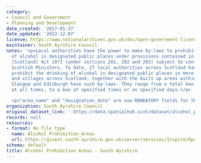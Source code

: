 ```yaml
---
category:
- Council and Government
- Planning and Development
date_created: '2017-01-27'
date_updated: '2022-12-07'
license: https://www.nationalarchives.gov.uk/doc/open-government-licence/version/3/
maintainer: South Ayrshire Council
notes: '<p>Local authorities have the power to make by-laws to prohibit the drinking
  of alcohol in designated public places under provisions contained in the Local Government
  (Scotland) Act 1973 (under sections 201, 202 and 203) subject to confirmation by
  Scottish Ministers. To date, 27 local authorities across Scotland have by-laws which
  prohibit the drinking of alcohol in designated public places in more than 480 towns
  and villages across Scotland, together with the built up areas within the city of
  Glasgow and Edinburgh have such by-laws. They range from a total ban on drinking
  at all times, to a ban at specified times or on specified days.</p>

  <p>"area_name" and "designation_date" are now MANDATORY fields for this dataset.</p>'
organization: South Ayrshire Council
original_dataset_link: ' https://data.spatialhub.scot/dataset/alcohol_prohibition_areas-sa'
records: null
resources:
- format: No file type
  name: Alcohol_Prohibition_Areas
  url: https://gisext.south-ayrshire.gov.uk/server/services/Inspire/OpenData/MapServer/WFSServer?request=GetCapabilities&service=WFS
schema: default
title: Alcohol Prohibition Areas - South Ayrshire
---
```

